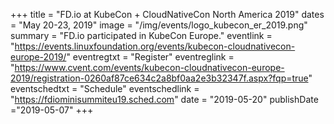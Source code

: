 +++
title = "FD.io at KubeCon + CloudNativeCon North America 2019"
dates = "May 20-23, 2019"
image = "/img/events/logo_kubecon_er_2019.png"
summary = "FD.io participated in KubeCon Europe."
eventlink = "https://events.linuxfoundation.org/events/kubecon-cloudnativecon-europe-2019/"
eventregtxt = "Register"
eventreglink = "https://www.cvent.com/events/kubecon-cloudnativecon-europe-2019/registration-0260af87ce634c2a8bf0aa2e3b32347f.aspx?fqp=true"
eventschedtxt = "Schedule"
eventschedlink = "https://fdiominisummiteu19.sched.com"
date = "2019-05-20"
publishDate ="2019-05-07"
+++

